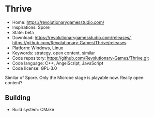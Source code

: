 # Thrive

- Home: https://revolutionarygamesstudio.com/
- Inspirations: Spore
- State: beta
- Download: https://revolutionarygamesstudio.com/releases/, https://github.com/Revolutionary-Games/Thrive/releases
- Platform: Windows, Linux
- Keywords: strategy, open content, similar
- Code repository: https://github.com/Revolutionary-Games/Thrive.git
- Code language: C++, AngelScript, JavaScript
- Code license: GPL-3.0

Similar of Spore. Only the Microbe stage is playable now. Really open content?

## Building

- Build system: CMake
